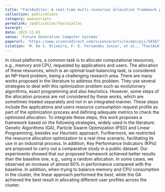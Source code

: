 ```yaml
---
title: "FastAiAlloc: A real-time multi-resources allocation framework proposal based on predictive model and multiple optimization strategies"
collection: publications
category: manuscripts
permalink: /publication/fastaialloc
excerpt: ''
date: 2023-12-01
venue: 'Future Generation Computer Systems'
paperurl: 'https://www.sciencedirect.com/science/article/abs/pii/S0167739X23003126'
citation: 'M. De S. Oliveira, F. E. Fernandes Junior, et al., “FastAiAlloc: A real-time multi-resources allocation framework proposal based on predictive model and multiple optimization strategies,” Future Generation Computer Systems, vol. 149, pp. 622–636, Dec. 2023, doi: 10.1016/j.future.2023.08.014.'
---
```


In cloud platforms, a common task is to allocate computational resources, e.g., memory and CPU, requested by applications and users. The allocation of these resources, which is an optimal load-balancing task, is considered an NP-Hard problem, being a challenging research area. There are many works proposed in the literature to address this problem. They use several strategies to deal with this optimization problem such as evolutionary algorithms, exact programming and also heuristics. However, some steps of the allocation process are not considered by these works, which are sometimes treated separately and not in an integrated manner. These steps include the applications and users resource consumption request profile as part of the optimization process and defining adequate metrics to check the optimized allocation. To integrate these steps, this work proposes a framework based on the following strategies, widely used in the literature: Genetic Algorithms (GA), Particle Swarm Optimization (PSO) and Linear Programming, besides our Heuristic approach. Furthermore, we restricted the resource allocation optimization to a real-time scenario, facilitating its use in an industrial process. In addition, Key Performance Indicators (KPIs) are proposed to carry out a comparative study in a public dataset. Our experiments showed that our proposed framework achieved better results than the baseline one, e.g., using a random allocation. In some cases, we observed an increase of almost 60% in performance compared with the baseline. In addition, when trying to balance memory and CPU consumption in the cluster, the linear approach performed the best, while the GA achieved the best result in allocating different user profiles across the cluster.
